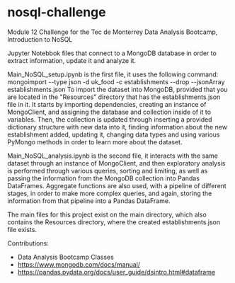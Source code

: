 # nosql-challenge
Module 12 Challenge for the Tec de Monterrey Data Analysis Bootcamp, Introduction to NoSQL

Jupyter Notebbok files that connect to a MongoDB database in order to extract information, update it and analyze it.

Main_NoSQL_setup.ipynb is the first file, it uses the following command: mongoimport --type json -d uk_food -c establishments --drop --jsonArray establishments.json
To import the dataset into MongoDB, provided that you are located in the "Resources" directory that has the establishments.json file in it.
It starts by importing dependencies, creating an instance of MongoClient, and assigning the database and collection inside of it to variables.
Then, the collection is updated through inserting a provided dictionary structure with new data into it, finding information about the new establishment added, updating it, changing data types and using various PyMongo methods in order to learn more about the dataset.

Main_NoSQL_analysis.ipynb is the second file, it interacts with the same dataset through an instance of MongoClient, and then exploratory analysis is performed through various queries, sorting and limiting, as well as passing the information from the MongoDB collection into Pandas DataFrames. Aggregate functions are also used, with a pipeline of different stages, in order to make more complex queries, and again, storing the information from that pipeline into a Pandas DataFrame.

The main files for this project exist on the main directory, which also contains the Resources directory, where the created establishments.json file exists.

Contributions:
- Data Analysis Bootcamp Classes
- https://www.mongodb.com/docs/manual/
- https://pandas.pydata.org/docs/user_guide/dsintro.html#dataframe
